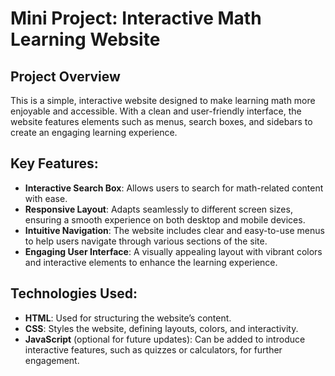 # Mini Project: Interactive Math Learning Website

## Project Overview
This is a simple, interactive website designed to make learning math more enjoyable and accessible. With a clean and user-friendly interface, the website features elements such as menus, search boxes, and sidebars to create an engaging learning experience.

## Key Features:
- **Interactive Search Box**: Allows users to search for math-related content with ease.
- **Responsive Layout**: Adapts seamlessly to different screen sizes, ensuring a smooth experience on both desktop and mobile devices.
- **Intuitive Navigation**: The website includes clear and easy-to-use menus to help users navigate through various sections of the site.
- **Engaging User Interface**: A visually appealing layout with vibrant colors and interactive elements to enhance the learning experience.

## Technologies Used:
- **HTML**: Used for structuring the website’s content.
- **CSS**: Styles the website, defining layouts, colors, and interactivity.
- **JavaScript** (optional for future updates): Can be added to introduce interactive features, such as quizzes or calculators, for further engagement.
